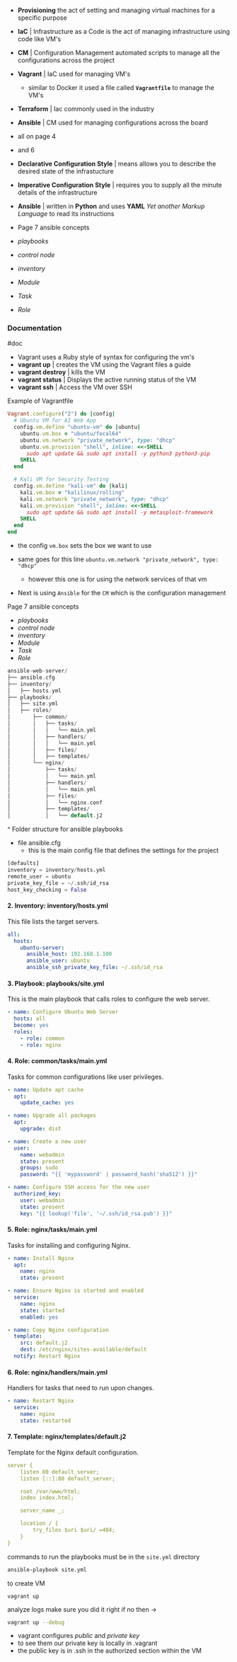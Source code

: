 - **Provisioning** the act of setting and managing virtual machines for a specific purpose 
- **IaC** | Infrastructure as a Code is the act of managing infrastructure using code like VM's 
- **CM** | Configuration Management automated scripts to manage all the configurations across the project 
- **Vagrant** | IaC used for managing VM's 
	- similar to Docker it used a file called **`Vagrantfile`** to manage the VM's
- **Terraform** | Iac commonly used in the industry 
- **Ansible** | CM used for managing configurations across the board
- all on page 4
- and 6 
- **Declarative Configuration Style** | means allows you to describe the desired state of the infrastucture 
- **Imperative Configuration Style**  | requires you to supply all the minute details of the infrastructure 
- **Ansible** | written in **Python** and uses **YAML** *Yet another Markup Language* to read its instructions
- Page 7 ansible concepts

- *playbooks*
- *control node*
- *inventory*
- *Module*
- *Task*
- *Role*


### Documentation 
#doc

- Vagrant uses a Ruby style of syntax for configuring the vm's 
- **vagrant up** | creates the VM using the Vagrant files a guide 
- **vagrant destroy** | kills the VM
- **vagrant status** | Displays the active running status of the VM 
- **vagrant ssh** | Access the VM over SSH 

Example of Vagrantfile 

```Ruby
Vagrant.configure("2") do |config|
  # Ubuntu VM for AI Web App
  config.vm.define "ubuntu-vm" do |ubuntu|
    ubuntu.vm.box = "ubuntu/focal64"
    ubuntu.vm.network "private_network", type: "dhcp"
    ubuntu.vm.provision "shell", inline: <<-SHELL
      sudo apt update && sudo apt install -y python3 python3-pip
    SHELL
  end

  # Kali VM for Security Testing
  config.vm.define "kali-vm" do |kali|
    kali.vm.box = "kalilinux/rolling"
    kali.vm.network "private_network", type: "dhcp"
    kali.vm.provision "shell", inline: <<-SHELL
      sudo apt update && sudo apt install -y metasploit-framework
    SHELL
  end
end
```


- the config `vm.box` sets the box we want to use 
- same goes for this line `ubuntu.vm.network "private_network", type: "dhcp"`
	- however this one is for using the network services of that vm 

- Next is using `Ansible` for the `CM` which is the configuration management 


Page 7 ansible concepts

- *playbooks*
- *control node*
- *inventory*
- *Module*
- *Task*
- *Role*

```C
ansible-web-server/
├── ansible.cfg
├── inventory/
│   ├── hosts.yml
├── playbooks/
│   ├── site.yml
│   ├── roles/
│       ├── common/
│       │   ├── tasks/
│       │   │   └── main.yml
│       │   ├── handlers/
│       │   │   └── main.yml
│       │   ├── files/
│       │   ├── templates/
│       └── nginx/
│           ├── tasks/
│           │   └── main.yml
│           ├── handlers/
│           │   └── main.yml
│           ├── files/
│           │   └── nginx.conf
│           ├── templates/
│           │   └── default.j2
```

^ Folder structure for ansible playbooks

- file ansible.cfg 
	- this is the main config file that defines the settings for the project 

```Python
[defaults]
inventory = inventory/hosts.yml
remote_user = ubuntu
private_key_file = ~/.ssh/id_rsa
host_key_checking = False
```


#### **2. Inventory: inventory/hosts.yml**

This file lists the target servers.

```yaml
all:
  hosts:
    ubuntu-server:
      ansible_host: 192.168.1.100
      ansible_user: ubuntu
      ansible_ssh_private_key_file: ~/.ssh/id_rsa
```



#### **3. Playbook: playbooks/site.yml**

This is the main playbook that calls roles to configure the web server.

```yaml
- name: Configure Ubuntu Web Server
  hosts: all
  become: yes
  roles:
    - role: common
    - role: nginx
```

#### **4. Role: common/tasks/main.yml**

Tasks for common configurations like user privileges.

```yaml
- name: Update apt cache
  apt:
    update_cache: yes

- name: Upgrade all packages
  apt:
    upgrade: dist

- name: Create a new user
  user:
    name: webadmin
    state: present
    groups: sudo
    password: "{{ 'mypassword' | password_hash('sha512') }}"

- name: Configure SSH access for the new user
  authorized_key:
    user: webadmin
    state: present
    key: "{{ lookup('file', '~/.ssh/id_rsa.pub') }}"
```


#### **5. Role: nginx/tasks/main.yml**

Tasks for installing and configuring Nginx.

```yaml
- name: Install Nginx
  apt:
    name: nginx
    state: present

- name: Ensure Nginx is started and enabled
  service:
    name: nginx
    state: started
    enabled: yes

- name: Copy Nginx configuration
  template:
    src: default.j2
    dest: /etc/nginx/sites-available/default
  notify: Restart Nginx
```

#### **6. Role: nginx/handlers/main.yml**

Handlers for tasks that need to run upon changes.

```yaml
- name: Restart Nginx
  service:
    name: nginx
    state: restarted

```

#### **7. Template: nginx/templates/default.j2**

Template for the Nginx default configuration.

```yaml
server {
    listen 80 default_server;
    listen [::]:80 default_server;

    root /var/www/html;
    index index.html;

    server_name _;

    location / {
        try_files $uri $uri/ =404;
    }
}
```

commands to run the playbooks must be in the `site.yml` directory 

```bash
ansible-playbook site.yml
```

to create VM

```
vagrant up
```

analyze logs make sure you did it right if no then ->

```bash
vagrant up --debug
```

- vagrant configures *public* and *private key* 
- to see them our private key is locally in .vagrant 
- the public key is in .ssh in the authorized section within the VM 

